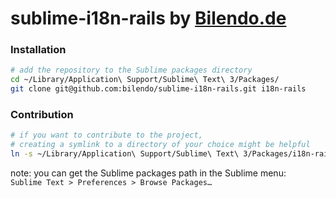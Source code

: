 # sublime-i18n-rails by [Bilendo.de](https://www.bilendo.de/)

### Installation
```bash
# add the repository to the Sublime packages directory
cd ~/Library/Application\ Support/Sublime\ Text\ 3/Packages/
git clone git@github.com:bilendo/sublime-i18n-rails.git i18n-rails
```

### Contribution
```bash
# if you want to contribute to the project,
# creating a symlink to a directory of your choice might be helpful
ln -s ~/Library/Application\ Support/Sublime\ Text\ 3/Packages/i18n-rails ~/Documents/my-projects/i18n-rails
```

note: you can get the Sublime packages path in the Sublime menu:  
`Sublime Text > Preferences > Browse Packages…`

